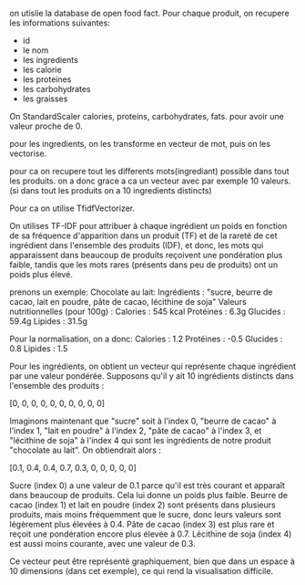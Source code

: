 on utislie la database de open food fact.
Pour chaque produit, on recupere les informations suivantes:
- id
- le nom
- les ingredients
- les calorie
- les proteines
- les carbohydrates
- les graisses

On StandardScaler calories, proteins, carbohydrates, fats.
pour avoir une valeur proche de 0.

pour les ingredients, on les transforme en vecteur de mot, puis on les vectorise.

pour ca on recupere tout les differents mots(ingrediant) possible dans tout les produits. on a donc grace a ca un vecteur avec par exemple 10 valeurs. (si dans tout les produits on a 10 ingredients distincts)

Pour ca on utilise TfidfVectorizer.

On utilises TF-IDF pour attribuer à chaque ingrédient un poids en fonction de sa fréquence d'apparition dans un produit (TF) et de la rareté de cet ingrédient dans l'ensemble des produits (IDF), et donc, les mots qui apparaissent dans beaucoup de produits reçoivent une pondération plus faible, tandis que les mots rares (présents dans peu de produits) ont un poids plus élevé.

prenons un exemple:
Chocolate au lait:
Ingrédients : "sucre, beurre de cacao, lait en poudre, pâte de cacao, lécithine de soja"
Valeurs nutritionnelles (pour 100g) :
Calories : 545 kcal
Protéines : 6.3g
Glucides : 59.4g
Lipides : 31.5g

Pour la normalisation, on a donc:
Calories : 1.2
Protéines : -0.5
Glucides : 0.8
Lipides : 1.5

Pour les ingrédients, on obtient un vecteur qui représente chaque ingrédient par une valeur pondérée. Supposons qu'il y ait 10 ingrédients distincts dans l'ensemble des produits :

[0, 0, 0, 0, 0, 0, 0, 0, 0, 0]

Imaginons maintenant que "sucre" soit à l'index 0, "beurre de cacao" à l'index 1, "lait en poudre" à l'index 2, "pâte de cacao" à l'index 3, et "lécithine de soja" à l'index 4 qui sont les ingrédients de notre produit "chocolate au lait". On obtiendrait alors :

[0.1, 0.4, 0.4, 0.7, 0.3, 0, 0, 0, 0, 0]

Sucre (index 0) a une valeur de 0.1 parce qu'il est très courant et apparaît dans beaucoup de produits. Cela lui donne un poids plus faible.
Beurre de cacao (index 1) et lait en poudre (index 2) sont présents dans plusieurs produits, mais moins fréquemment que le sucre, donc leurs valeurs sont légèrement plus élevées à 0.4.
Pâte de cacao (index 3) est plus rare et reçoit une pondération encore plus élevée à 0.7.
Lécithine de soja (index 4) est aussi moins courante, avec une valeur de 0.3.

Ce vecteur peut être représenté graphiquement, bien que dans un espace à 10 dimensions (dans cet exemple), ce qui rend la visualisation difficile.